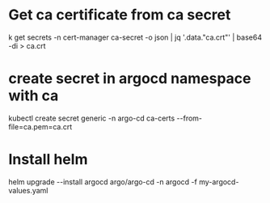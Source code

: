 # Get ca certificate from ca secret 
k get secrets -n cert-manager ca-secret -o json | jq '.data."ca.crt"' | base64 -di > ca.crt

# create secret in argocd namespace with ca
kubectl create secret generic -n argo-cd ca-certs --from-file=ca.pem=ca.crt

# Install helm
helm upgrade --install argocd argo/argo-cd -n argocd  -f my-argocd-values.yaml
